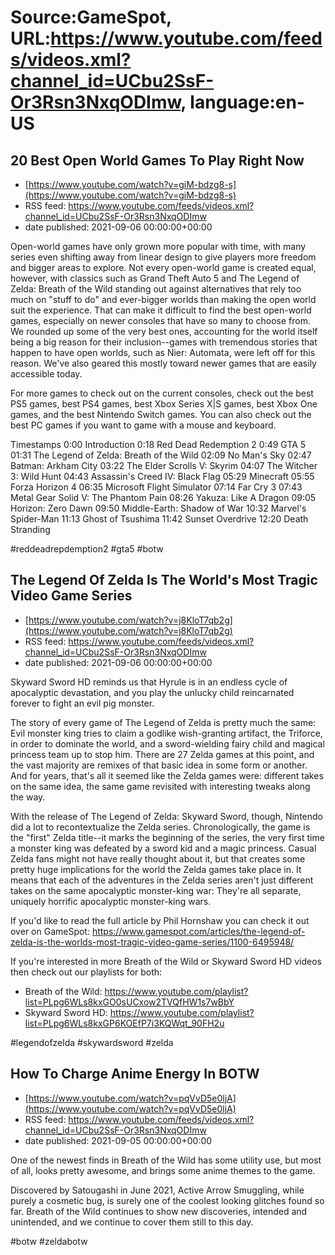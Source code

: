 # Source:GameSpot, URL:https://www.youtube.com/feeds/videos.xml?channel_id=UCbu2SsF-Or3Rsn3NxqODImw, language:en-US

## 20 Best Open World Games To Play Right Now
 - [https://www.youtube.com/watch?v=giM-bdzg8-s](https://www.youtube.com/watch?v=giM-bdzg8-s)
 - RSS feed: https://www.youtube.com/feeds/videos.xml?channel_id=UCbu2SsF-Or3Rsn3NxqODImw
 - date published: 2021-09-06 00:00:00+00:00

Open-world games have only grown more popular with time, with many series even shifting away from linear design to give players more freedom and bigger areas to explore. Not every open-world game is created equal, however, with classics such as Grand Theft Auto 5 and The Legend of Zelda: Breath of the Wild standing out against alternatives that rely too much on "stuff to do" and ever-bigger worlds than making the open world suit the experience. That can make it difficult to find the best open-world games, especially on newer consoles that have so many to choose from. We rounded up some of the very best ones, accounting for the world itself being a big reason for their inclusion--games with tremendous stories that happen to have open worlds, such as Nier: Automata, were left off for this reason. We've also geared this mostly toward newer games that are easily accessible today. 

For more games to check out on the current consoles, check out the best PS5 games, best PS4 games, best Xbox Series X|S games, best Xbox One games, and the best Nintendo Switch games. You can also check out the best PC games if you want to game with a mouse and keyboard.

Timestamps
0:00 Introduction
0:18 Red Dead Redemption 2
0:49 GTA 5
01:31 The Legend of Zelda: Breath of the Wild
02:09 No Man's Sky
02:47 Batman: Arkham City
03:22 The Elder Scrolls V: Skyrim
04:07 The Witcher 3: Wild Hunt
04:43 Assassin's Creed IV: Black Flag
05:29 Minecraft
05:55 Forza Horizon 4
06:35 Microsoft Flight Simulator
07:14 Far Cry 3
07:43 Metal Gear Solid V: The Phantom Pain
08:26 Yakuza: Like A Dragon
09:05 Horizon: Zero Dawn
09:50 Middle-Earth: Shadow of War
10:32 Marvel's Spider-Man
11:13 Ghost of Tsushima
11:42 Sunset Overdrive
12:20 Death Stranding

#reddeadrepdemption2 #gta5 #botw

## The Legend Of Zelda Is The World's Most Tragic Video Game Series
 - [https://www.youtube.com/watch?v=j8KloT7qb2g](https://www.youtube.com/watch?v=j8KloT7qb2g)
 - RSS feed: https://www.youtube.com/feeds/videos.xml?channel_id=UCbu2SsF-Or3Rsn3NxqODImw
 - date published: 2021-09-06 00:00:00+00:00

Skyward Sword HD reminds us that Hyrule is in an endless cycle of apocalyptic devastation, and you play the unlucky child reincarnated forever to fight an evil pig monster.

The story of every game of The Legend of Zelda is pretty much the same: Evil monster king tries to claim a godlike wish-granting artifact, the Triforce, in order to dominate the world, and a sword-wielding fairy child and magical princess team up to stop him. There are 27 Zelda games at this point, and the vast majority are remixes of that basic idea in some form or another. And for years, that's all it seemed like the Zelda games were: different takes on the same idea, the same game revisited with interesting tweaks along the way.

With the release of The Legend of Zelda: Skyward Sword, though, Nintendo did a lot to recontextualize the Zelda series. Chronologically, the game is the "first" Zelda title--it marks the beginning of the series, the very first time a monster king was defeated by a sword kid and a magic princess. Casual Zelda fans might not have really thought about it, but that creates some pretty huge implications for the world the Zelda games take place in. It means that each of the adventures in the Zelda series aren't just different takes on the same apocalyptic monster-king war: They're all separate, uniquely horrific apocalyptic monster-king wars.

If you'd like to read the full article by Phil Hornshaw you can check it out over on GameSpot: https://www.gamespot.com/articles/the-legend-of-zelda-is-the-worlds-most-tragic-video-game-series/1100-6495948/

If you're interested in more Breath of the Wild or Skyward Sword HD videos then check out our playlists for both:
- Breath of the Wild: https://www.youtube.com/playlist?list=PLpg6WLs8kxGO0sUCxow2TVQfHW1s7wBbY
- Skyward Sword HD: https://www.youtube.com/playlist?list=PLpg6WLs8kxGP6KOEfP7i3KQWqt_90FH2u

#legendofzelda #skywardsword #zelda

## How To Charge Anime Energy In BOTW
 - [https://www.youtube.com/watch?v=pqVvD5e0ljA](https://www.youtube.com/watch?v=pqVvD5e0ljA)
 - RSS feed: https://www.youtube.com/feeds/videos.xml?channel_id=UCbu2SsF-Or3Rsn3NxqODImw
 - date published: 2021-09-05 00:00:00+00:00

One of the newest finds in Breath of the Wild has some utility use, but most of all, looks pretty awesome, and brings some anime themes to the game.

Discovered by Satougashi in June 2021, Active Arrow Smuggling, while purely a cosmetic bug, is surely one of the coolest looking glitches found so far. Breath of the Wild continues to show new discoveries, intended and unintended, and we continue to cover them still to this day.

#botw #zeldabotw

